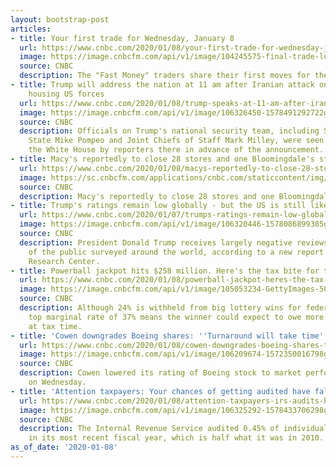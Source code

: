 ```yaml
---
layout: bootstrap-post
articles:
- title: Your first trade for Wednesday, January 8
  url: https://www.cnbc.com/2020/01/08/your-first-trade-for-wednesday-january-8.html
  image: https://image.cnbcfm.com/api/v1/image/104245575-final-trade-logo.jpg?v=1485535955
  source: CNBC
  description: The "Fast Money" traders share their first moves for the market open.
- title: Trump will address the nation at 11 am after Iranian attack on Iraqi bases
    housing US forces
  url: https://www.cnbc.com/2020/01/08/trump-speaks-at-11-am-after-iranian-attack-on-iraqi-bases-housing-us-forces.html
  image: https://image.cnbcfm.com/api/v1/image/106326450-1578491292722gettyimages-1174313060.jpeg?v=1578491326
  source: CNBC
  description: Officials on Trump's national security team, including Secretary of
    State Mike Pompeo and Joint Chiefs of Staff Mark Milley, were seen arriving at
    the White House by reporters there in advance of the announcement.
- title: Macy's reportedly to close 28 stores and one Bloomingdale's store
  url: https://www.cnbc.com/2020/01/08/macys-reportedly-to-close-28-stores-and-one-bloomingdales-store.html
  image: https://sc.cnbcfm.com/applications/cnbc.com/staticcontent/img/cnbc_logo.gif?v=1524171804
  source: CNBC
  description: Macy's reportedly to close 28 stores and one Bloomingdale's store cnbc.com
- title: Trump's ratings remain low globally - but the US is still liked
  url: https://www.cnbc.com/2020/01/07/trumps-ratings-remain-low-globally---but-the-us-is-still-liked.html
  image: https://image.cnbcfm.com/api/v1/image/106320446-1578086899385gettyimages-1191464295.jpeg?v=1578086964
  source: CNBC
  description: President Donald Trump receives largely negative reviews from members
    of the public surveyed around the world, according to a new report by the Pew
    Research Center.
- title: Powerball jackpot hits $258 million. Here's the tax bite for the winner
  url: https://www.cnbc.com/2020/01/08/powerball-jackpot-heres-the-tax-bite-if-theres-a-winner.html
  image: https://image.cnbcfm.com/api/v1/image/105053234-GettyImages-504805806.jpg?v=1553800293
  source: CNBC
  description: Although 24% is withheld from big lottery wins for federal taxes, the
    top marginal rate of 37% means the winner could expect to owe more to the IRS
    at tax time.
- title: 'Cowen downgrades Boeing shares: ''Turnaround will take time'''
  url: https://www.cnbc.com/2020/01/08/cowen-downgrades-boeing-shares-turnaround-will-take-time.html
  image: https://image.cnbcfm.com/api/v1/image/106209674-1572350016798gettyimages-1177748292.jpeg?v=1574807328
  source: CNBC
  description: Cowen lowered its rating of Boeing stock to market perform from outperform
    on Wednesday.
- title: 'Attention taxpayers: Your chances of getting audited have fallen significantly'
  url: https://www.cnbc.com/2020/01/08/attention-taxpayers-irs-audits-have-fallen-significantly.html
  image: https://image.cnbcfm.com/api/v1/image/106325292-1578433706298gettyimages-1144541711.jpeg?v=1578433721
  source: CNBC
  description: The Internal Revenue Service audited 0.45% of individual tax returns
    in its most recent fiscal year, which is half what it was in 2010.
as_of_date: '2020-01-08'
---
```


